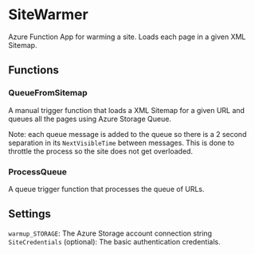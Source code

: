 # SiteWarmer
Azure Function App for warming a site. Loads each page in a given XML Sitemap.

## Functions

### QueueFromSitemap

A manual trigger function that loads a XML Sitemap for a given URL and queues all the pages using Azure Storage Queue.

Note: each queue message is added to the queue so there is a 2 second separation in its `NextVisibleTime` between messages. 
This is done to throttle the process so the site does not get overloaded.

### ProcessQueue

A queue trigger function that processes the queue of URLs.


## Settings

`warmup_STORAGE`: The Azure Storage account connection string
`SiteCredentials` (optional): The basic authentication credentials.  


